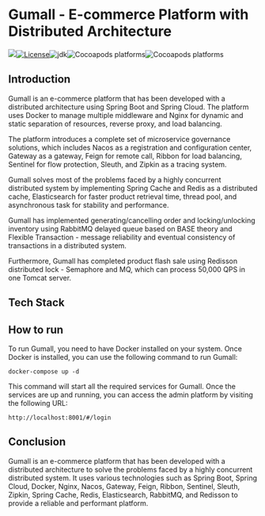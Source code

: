 # Gumall - E-commerce Platform with Distributed Architecture

![](/Users/edmundxie/Downloads/gumall/assets/building-passing-green.svg)[![License](https://img.shields.io/badge/license-Apache%202-4EB1BA.svg)](https://www.apache.org/licenses/LICENSE-2.0.html)![jdk](https://img.shields.io/static/v1?label=JDK&message=11&color=blue)![Cocoapods platforms](https://img.shields.io/badge/SpringBoot-2.1.8%20RELEASE-green)![Cocoapods platforms](https://img.shields.io/badge/SpringCloud-Greenwich.SR3-green)

## Introduction
Gumall is an e-commerce platform that has been developed with a distributed architecture using Spring Boot and Spring Cloud. The platform uses Docker to manage multiple middleware and Nginx for dynamic and static separation of resources, reverse proxy, and load balancing.

The platform introduces a complete set of microservice governance solutions, which includes Nacos as a registration and configuration center, Gateway as a gateway, Feign for remote call, Ribbon for load balancing, Sentinel for flow protection, Sleuth, and Zipkin as a tracing system.

Gumall solves most of the problems faced by a highly concurrent distributed system by implementing Spring Cache and Redis as a distributed cache, Elasticsearch for faster product retrieval time, thread pool, and asynchronous task for stability and performance.

Gumall has implemented generating/cancelling order and locking/unlocking inventory using RabbitMQ delayed queue based on BASE theory and Flexible Transaction - message reliability and eventual consistency of transactions in a distributed system.

Furthermore, Gumall has completed product flash sale using Redisson distributed lock - Semaphore and MQ, which can process 50,000 QPS in one Tomcat server.

## Tech Stack

## How to run
To run Gumall, you need to have Docker installed on your system. Once Docker is installed, you can use the following command to run Gumall:

```
docker-compose up -d
```

This command will start all the required services for Gumall. Once the services are up and running, you can access the admin platform by visiting the following URL:
```
http://localhost:8001/#/login
```

## Conclusion
Gumall is an e-commerce platform that has been developed with a distributed architecture to solve the problems faced by a highly concurrent distributed system. It uses various technologies such as Spring Boot, Spring Cloud, Docker, Nginx, Nacos, Gateway, Feign, Ribbon, Sentinel, Sleuth, Zipkin, Spring Cache, Redis, Elasticsearch, RabbitMQ, and Redisson to provide a reliable and performant platform.